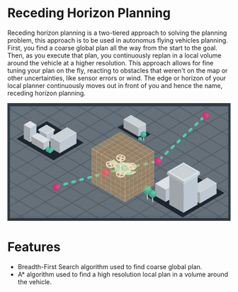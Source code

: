 # Receding Horizon Planning

Receding horizon planning is a two-tiered approach to solving the planning problem, this approach is to be used in autonomus flying vehicles planning. First, you find a coarse global plan all the way from the start to the goal. Then, as you execute that plan, you continuously replan in a local volume around the vehicle at a higher resolution. This approach allows for fine tuning your plan on the fly, reacting to obstacles that weren't on the map or other uncertainties, like sensor errors or wind. The edge or horizon of your local planner continuously moves out in front of you and hence the name, receding horizon planning.


![Image](/images/receding_h.png)

# Features
* Breadth-First Search algorithm used to find coarse global plan.
* A* algorithm used to find a high resolution local plan in a volume around the vehicle.

